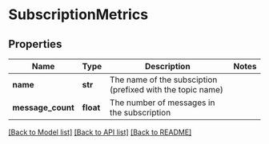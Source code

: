 # SubscriptionMetrics

## Properties
Name | Type | Description | Notes
------------ | ------------- | ------------- | -------------
**name** | **str** | The name of the subsciption (prefixed with the topic name) | 
**message_count** | **float** | The number of messages in the subscription | 

[[Back to Model list]](../README.md#documentation-for-models) [[Back to API list]](../README.md#documentation-for-api-endpoints) [[Back to README]](../README.md)

